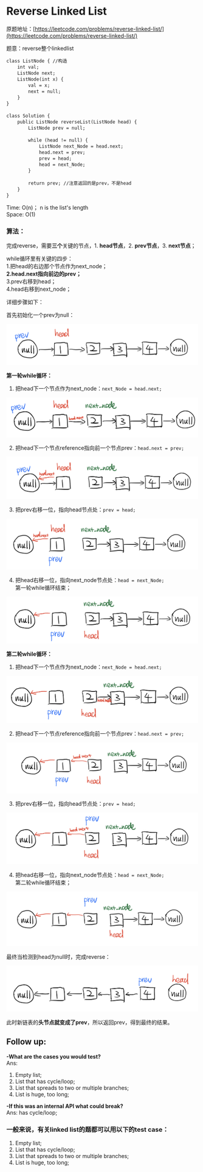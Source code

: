 # Reverse Linked List

原题地址：[https://leetcode.com/problems/reverse-linked-list/](https://leetcode.com/problems/reverse-linked-list/) 

题意：reverse整个linkedlist

```text
class ListNode { //构造
    int val;
    ListNode next;
    ListNode(int x) {
        val = x;
        next = null;
    }
}

class Solution {
    public ListNode reverseList(ListNode head) {
        ListNode prev = null;
        
        while (head != null) {
            ListNode next_Node = head.next;
            head.next = prev;
            prev = head;
            head = next_Node;
        }
        
        return prev; //注意返回的是prev，不是head
    }
}
```

Time: O\(n\)； n is the list's length  
Space: O\(1\)

### 算法：

完成reverse，需要**三个**关键的节点，1. **head节点**，2. **prev节点**，3. **next节点**；

while循环里有关键的四步：  
1.把head的右边那个节点作为next\_node；  
**2.head.next指向前边的prev；**  
3.prev右移到head；  
4.head右移到next\_node；

详细步骤如下：

首先初始化一个prev为null：

![](../.gitbook/assets/img_6318.jpg)



**第一轮while循环：**  
1. 把head下一个节点作为next\_node：`next_Node = head.next;`

![](../.gitbook/assets/img_6319.jpg)



2. 把head下一个节点reference指向前一个节点prev：`head.next = prev;`

![](../.gitbook/assets/img_6320.jpg)



3. 把prev右移一位，指向head节点处：`prev = head;`

![](../.gitbook/assets/img_6321.jpg)



4. 把head右移一位，指向next\_node节点处：`head = next_Node;`  
    第一轮while循环结束；

![](../.gitbook/assets/img_6322.jpg)



**第二轮while循环：**  
1. 把head下一个节点作为next\_node：`next_Node = head.next;`

![](../.gitbook/assets/img_6323.jpg)



2. 把head下一个节点reference指向前一个节点prev：`head.next = prev;`

![](../.gitbook/assets/img_6324.jpg)



3. 把prev右移一位，指向head节点处：`prev = head;`

![](../.gitbook/assets/img_6325.jpg)



4. 把head右移一位，指向next\_node节点处：`head = next_Node;`  
    第二轮while循环结束；

![](../.gitbook/assets/img_6326.jpg)



最终当检测到head为null时，完成reverse：

![](../.gitbook/assets/img_6328.jpg)

此时新链表的**头节点就变成了prev**，所以返回prev，得到最终的结果。







## Follow up: 

**-What are the cases you would test?**   
Ans:   
1. Empty list;  
2. List that has cycle/loop;  
3. List that spreads to two or multiple branches;  
4. List is huge, too long;  


**-If this was an internal API what could break?**  
Ans: has cycle/loop;



### 一般来说，有关linked list的题都可以用以下的test case：

1. Empty list;
2. List that has cycle/loop;
3. List that spreads to two or multiple branches;
4. List is huge, too long;

